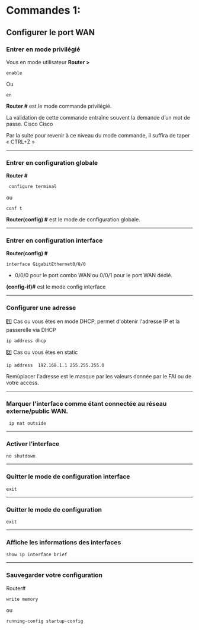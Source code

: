 # Commandes 1:

## Configurer le port WAN
                                                            
### Entrer en mode privilégié 
Vous en mode utilisateur 
**Router >**

    enable
   
  Ou 
  
    en  				                                                               
**Router #**   est le mode commande privilégié.


La validation de cette commande entraîne souvent la demande d’un mot de passe.  Cisco Cisco

Par la suite pour revenir à ce niveau du mode commande, il suffira de taper « CTRL+Z »

-----

### Entrer en configuration globale 
**Router #**

     configure terminal 
   
  ou   
  
    conf t  				                                                               

**Router(config) #** est le mode de configuration globale.

----

### Entrer en configuration interface

**Router(config) #**

    interface GigabitEthernet0/0/0  

- 0/0/0 pour le port combo WAN   ou  0/0/1 pour le port WAN dédié.


**(config-if)#** est le mode config interface 

----

### Configurer une adresse

1️⃣ Cas ou vous êtes en mode DHCP, permet d'obtenir l'adresse IP et la passerelle via DHCP
    
    ip address dhcp

2️⃣  Cas ou vous êtes en static

    ip address  192.168.1.1 255.255.255.0              

Remùplacer l'adresse est le masque par les valeurs donnée par le FAI ou de votre access.

----
###  Marquer l'interface comme étant connectée au réseau externe/public WAN.
     ip nat outside

----
### Activer l’interface
    no shutdown

----
###  Quitter le mode de configuration interface 

    exit

----
###  Quitter le mode de configuration  

    exit

----
### Affiche les informations des interfaces

    show ip interface brief

----
### Sauvegarder votre configuration

 Router#

    write memory

  ou

    running-config startup-config
 

